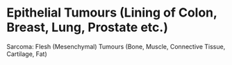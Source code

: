 # Epithelial Tumours (Lining of Colon, Breast, Lung, Prostate etc.)

Sarcoma: Flesh (Mesenchymal) Tumours (Bone, Muscle, Connective Tissue, Cartilage, Fat)